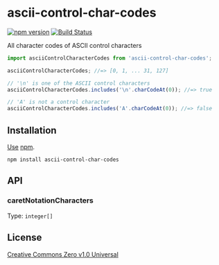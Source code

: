 # ascii-control-char-codes

[![npm version](https://img.shields.io/npm/v/ascii-control-char-codes.svg)](https://www.npmjs.com/package/ascii-control-char-codes)
[![Build Status](https://travis-ci.com/shinnn/ascii-control-char-codes.svg?branch=master)](https://travis-ci.com/shinnn/ascii-control-char-codes)

All character codes of ASCII control characters

```javascript
import asciiControlCharacterCodes from 'ascii-control-char-codes';

asciiControlCharacterCodes; //=> [0, 1, ... 31, 127]

// '\n' is one of the ASCII control characters
asciiControlCharacterCodes.includes('\n'.charCodeAt(0)); //=> true

// 'A' is not a control character
asciiControlCharacterCodes.includes('A'.charCodeAt(0)); //=> false
```

## Installation

[Use](https://docs.npmjs.com/cli/install) [npm](https://docs.npmjs.com/about-npm/).

```
npm install ascii-control-char-codes
```

## API

### caretNotationCharacters

Type: `integer[]`

## License

[Creative Commons Zero v1.0 Universal](https://creativecommons.org/publicdomain/zero/1.0/deed)
